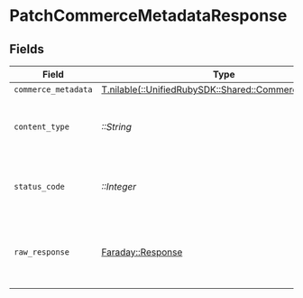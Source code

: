 # PatchCommerceMetadataResponse


## Fields

| Field                                                                                            | Type                                                                                             | Required                                                                                         | Description                                                                                      |
| ------------------------------------------------------------------------------------------------ | ------------------------------------------------------------------------------------------------ | ------------------------------------------------------------------------------------------------ | ------------------------------------------------------------------------------------------------ |
| `commerce_metadata`                                                                              | [T.nilable(::UnifiedRubySDK::Shared::CommerceMetadata)](../../models/shared/commercemetadata.md) | :heavy_minus_sign:                                                                               | Successful                                                                                       |
| `content_type`                                                                                   | *::String*                                                                                       | :heavy_check_mark:                                                                               | HTTP response content type for this operation                                                    |
| `status_code`                                                                                    | *::Integer*                                                                                      | :heavy_check_mark:                                                                               | HTTP response status code for this operation                                                     |
| `raw_response`                                                                                   | [Faraday::Response](https://www.rubydoc.info/gems/faraday/Faraday/Response)                      | :heavy_check_mark:                                                                               | Raw HTTP response; suitable for custom response parsing                                          |